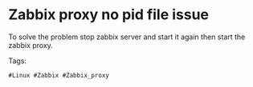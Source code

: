 # Zabbix proxy no pid file issue

To solve the problem stop zabbix server and start it again then start
the zabbix proxy.

Tags:
```
#Linux #Zabbix #Zabbix_proxy
```
